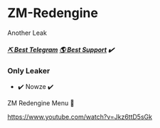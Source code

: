 # ZM-Redengine

Another Leak

##### [⛏ Best Telegram](https://t.me/St34ler)   [🌎 Best Support](https://discord.gg/cKGUpZCAKP) ✔️
### Only Leaker
  - ✔️ Nowze ✔️

ZM Redengine Menu 👾

https://www.youtube.com/watch?v=Jkz6ttD5sGk
